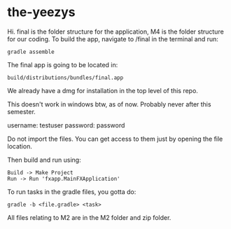 # the-yeezys
Hi. final is the folder structure for the application, M4 is the folder structure for our coding.
To build the app, navigate to /final in the terminal and run:
```
gradle assemble
```

The final app is going to be located in:
```
build/distributions/bundles/final.app
```

We already have a dmg for installation in the top level of this repo.

This doesn't work in windows btw, as of now. Probably never after this semester.

username: testuser
password: password






Do not import the files. You can get access to them just by opening the file location.

Then build and run using:
```
Build -> Make Project
Run -> Run 'fxapp.MainFXApplication'
```

To run tasks in the gradle files, you gotta do:
```
gradle -b <file.gradle> <task>
```

All files relating to M2 are in the M2 folder and zip folder.